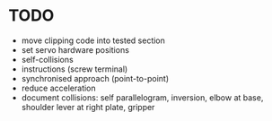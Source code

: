 # TODO

* move clipping code into tested section
* set servo hardware positions
* self-collisions
* instructions (screw terminal)
* synchronised approach (point-to-point)
* reduce acceleration
* document collisions: self parallelogram, inversion, elbow at base, shoulder lever at right plate, gripper
